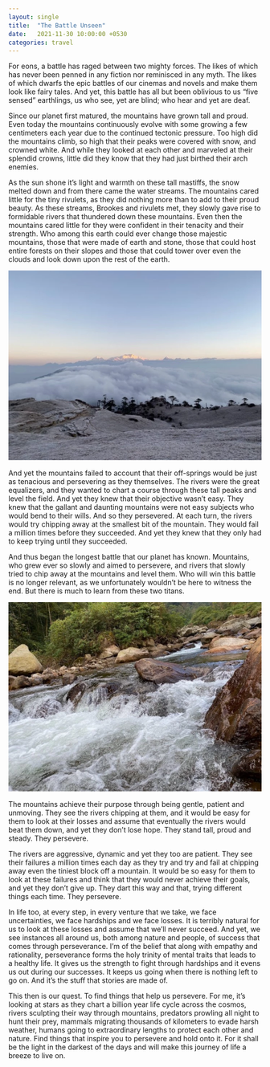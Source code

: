 ```yaml
---
layout: single
title:  "The Battle Unseen"
date:   2021-11-30 10:00:00 +0530
categories: travel
---
```


For eons, a battle has raged between two mighty forces. The likes of which has never been penned in any fiction nor reminisced in any myth. The likes of which dwarfs the epic battles of our cinemas and novels and make them look like fairy tales. And yet, this battle has all but been oblivious to us “five sensed” earthlings, us who see, yet are blind; who hear and yet are deaf.

Since our planet first matured, the mountains have grown tall and proud. Even today the mountains continuously evolve with some growing a few centimeters each year due to the continued tectonic pressure. Too high did the mountains climb, so high that their peaks were covered with snow, and crowned white. And while they looked at each other and marveled at their splendid crowns, little did they know that they had just birthed their arch enemies.

As the sun shone it’s light and warmth on these tall mastiffs, the snow melted down and from there came the water streams. The mountains cared little for the tiny rivulets, as they did nothing more than to add to their proud beauty. As these streams, Brookes and rivulets met, they slowly gave rise to formidable rivers that thundered down these mountains. Even then the mountains cared little for they were confident in their tenacity and their strength. Who among this earth could ever change those majestic mountains, those that were made of earth and stone, those that could host entire forests on their slopes and those that could tower over even the clouds and look down upon the rest of the earth.

![The Sleeping Buddha](/assets/images/2021-11-30-01.webp)

And yet the mountains failed to account that their off-springs would be just as tenacious and persevering as they themselves. The rivers were the great equalizers, and they wanted to chart a course through these tall peaks and level the field. And yet they knew that their objective wasn’t easy. They knew that the gallant and daunting mountains were not easy subjects who would bend to their wills. And so they persevered. At each turn, the rivers would try chipping away at the smallest bit of the mountain. They would fail a million times before they succeeded. And yet they knew that they only had to keep trying until they succeeded.

And thus began the longest battle that our planet has known. Mountains, who grew ever so slowly and aimed to persevere, and rivers that slowly tried to chip away at the mountains and level them. Who will win this battle is no longer relevant, as we unfortunately wouldn’t be here to witness the end. But there is much to learn from these two titans.

![Stream](/assets/images/2021-11-30-02.webp)

The mountains achieve their purpose through being gentle, patient and unmoving. They see the rivers chipping at them, and it would be easy for them to look at their losses and assume that eventually the rivers would beat them down, and yet they don’t lose hope. They stand tall, proud and steady. They persevere.

The rivers are aggressive, dynamic and yet they too are patient. They see their failures a million times each day as they try and try and fail at chipping away even the tiniest block off a mountain. It would be so easy for them to look at these failures and think that they would never achieve their goals, and yet they don’t give up. They dart this way and that, trying different things each time. They persevere.

In life too, at every step, in every venture that we take, we face uncertainties, we face hardships and we face losses. It is terribly natural for us to look at these losses and assume that we’ll never succeed. And yet, we see instances all around us, both among nature and people, of success that comes through perseverance. I’m of the belief that along with empathy and rationality, perseverance forms the holy trinity of mental traits that leads to a healthy life. It gives us the strength to fight through hardships and it evens us out during our successes. It keeps us going when there is nothing left to go on. And it’s the stuff that stories are made of.

This then is our quest. To find things that help us persevere. For me, it’s looking at stars as they chart a billion year life cycle across the cosmos, rivers sculpting their way through mountains, predators prowling all night to hunt their prey, mammals migrating thousands of kilometers to evade harsh weather, humans going to extraordinary lengths to protect each other and nature. Find things that inspire you to persevere and hold onto it. For it shall be the light in the darkest of the days and will make this journey of life a breeze to live on.
